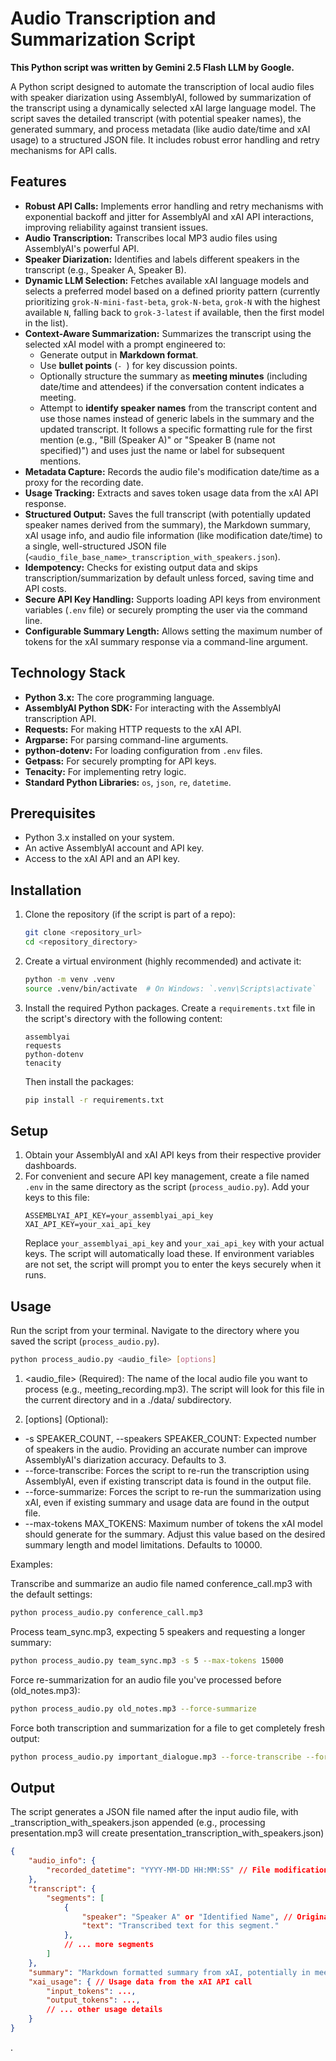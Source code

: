 # Audio Transcription and Summarization Script

**This Python script was written by Gemini 2.5 Flash LLM by Google.**

A Python script designed to automate the transcription of local audio files with speaker diarization using AssemblyAI, followed by summarization of the transcript using a dynamically selected xAI large language model. The script saves the detailed transcript (with potential speaker names), the generated summary, and process metadata (like audio date/time and xAI usage) to a structured JSON file. It includes robust error handling and retry mechanisms for API calls.

## Features

* **Robust API Calls:** Implements error handling and retry mechanisms with exponential backoff and jitter for AssemblyAI and xAI API interactions, improving reliability against transient issues.
* **Audio Transcription:** Transcribes local MP3 audio files using AssemblyAI's powerful API.
* **Speaker Diarization:** Identifies and labels different speakers in the transcript (e.g., Speaker A, Speaker B).
* **Dynamic LLM Selection:** Fetches available xAI language models and selects a preferred model based on a defined priority pattern (currently prioritizing `grok-N-mini-fast-beta`, `grok-N-beta`, `grok-N` with the highest available `N`, falling back to `grok-3-latest` if available, then the first model in the list).
* **Context-Aware Summarization:** Summarizes the transcript using the selected xAI model with a prompt engineered to:
    * Generate output in **Markdown format**.
    * Use **bullet points** (`- `) for key discussion points.
    * Optionally structure the summary as **meeting minutes** (including date/time and attendees) if the conversation content indicates a meeting.
    * Attempt to **identify speaker names** from the transcript content and use those names instead of generic labels in the summary and the updated transcript. It follows a specific formatting rule for the first mention (e.g., "Bill (Speaker A)" or "Speaker B (name not specified)") and uses just the name or label for subsequent mentions.
* **Metadata Capture:** Records the audio file's modification date/time as a proxy for the recording date.
* **Usage Tracking:** Extracts and saves token usage data from the xAI API response.
* **Structured Output:** Saves the full transcript (with potentially updated speaker names derived from the summary), the Markdown summary, xAI usage info, and audio file information (like modification date/time) to a single, well-structured JSON file (`<audio_file_base_name>_transcription_with_speakers.json`).
* **Idempotency:** Checks for existing output data and skips transcription/summarization by default unless forced, saving time and API costs.
* **Secure API Key Handling:** Supports loading API keys from environment variables (`.env` file) or securely prompting the user via the command line.
* **Configurable Summary Length:** Allows setting the maximum number of tokens for the xAI summary response via a command-line argument.

## Technology Stack

* **Python 3.x:** The core programming language.
* **AssemblyAI Python SDK:** For interacting with the AssemblyAI transcription API.
* **Requests:** For making HTTP requests to the xAI API.
* **Argparse:** For parsing command-line arguments.
* **python-dotenv:** For loading configuration from `.env` files.
* **Getpass:** For securely prompting for API keys.
* **Tenacity:** For implementing retry logic.
* **Standard Python Libraries:** `os`, `json`, `re`, `datetime`.

## Prerequisites

* Python 3.x installed on your system.
* An active AssemblyAI account and API key.
* Access to the xAI API and an API key.

## Installation

1.  Clone the repository (if the script is part of a repo):
    ```bash
    git clone <repository_url>
    cd <repository_directory>
    ```
2.  Create a virtual environment (highly recommended) and activate it:
    ```bash
    python -m venv .venv
    source .venv/bin/activate  # On Windows: `.venv\Scripts\activate`
    ```
3.  Install the required Python packages. Create a `requirements.txt` file in the script's directory with the following content:
    ```
    assemblyai
    requests
    python-dotenv
    tenacity
    ```
    Then install the packages:
    ```bash
    pip install -r requirements.txt
    ```

## Setup

1.  Obtain your AssemblyAI and xAI API keys from their respective provider dashboards.
2.  For convenient and secure API key management, create a file named `.env` in the same directory as the script (`process_audio.py`). Add your keys to this file:
    ```env
    ASSEMBLYAI_API_KEY=your_assemblyai_api_key
    XAI_API_KEY=your_xai_api_key
    ```
    Replace `your_assemblyai_api_key` and `your_xai_api_key` with your actual keys. The script will automatically load these. If environment variables are not set, the script will prompt you to enter the keys securely when it runs.

## Usage

Run the script from your terminal. Navigate to the directory where you saved the script (`process_audio.py`).

```bash
python process_audio.py <audio_file> [options]
```
1. <audio_file> (Required): The name of the local audio file you want to process (e.g., meeting_recording.mp3). The script will look for this file in the current directory and in a ./data/ subdirectory.

2. [options] (Optional):

* -s SPEAKER_COUNT, --speakers SPEAKER_COUNT: Expected number of speakers in the audio. Providing an accurate number can improve AssemblyAI's diarization accuracy. Defaults to 3.
* --force-transcribe: Forces the script to re-run the transcription using AssemblyAI, even if existing transcript data is found in the output file.
* --force-summarize: Forces the script to re-run the summarization using xAI, even if existing summary and usage data are found in the output file.
* --max-tokens MAX_TOKENS: Maximum number of tokens the xAI model should generate for the summary. Adjust this value based on the desired summary length and model limitations. Defaults to 10000.

Examples:

Transcribe and summarize an audio file named conference_call.mp3 with the default settings:
```Bash
python process_audio.py conference_call.mp3
```

Process team_sync.mp3, expecting 5 speakers and requesting a longer summary:
```Bash
python process_audio.py team_sync.mp3 -s 5 --max-tokens 15000
```

Force re-summarization for an audio file you've processed before (old_notes.mp3):
```Bash
python process_audio.py old_notes.mp3 --force-summarize
```

Force both transcription and summarization for a file to get completely fresh output:
```Bash
python process_audio.py important_dialogue.mp3 --force-transcribe --force-summarize
```

## Output
The script generates a JSON file named after the input audio file, with _transcription_with_speakers.json appended (e.g., processing presentation.mp3 will create presentation_transcription_with_speakers.json)
```JSON
{
    "audio_info": {
        "recorded_datetime": "YYYY-MM-DD HH:MM:SS" // File modification date/time
    },
    "transcript": {
        "segments": [
            {
                "speaker": "Speaker A" or "Identified Name", // Original label or name extracted from summary
                "text": "Transcribed text for this segment."
            },
            // ... more segments
        ]
    },
    "summary": "Markdown formatted summary from xAI, potentially in meeting minutes format with bullet points. Speaker names are formatted as 'Name (Speaker X)' or 'Speaker X (name not specified)' on first mention, and by name/label thereafter.",
    "xai_usage": { // Usage data from the xAI API call
        "input_tokens": ...,
        "output_tokens": ...,
        // ... other usage details
    }
}
```
.
